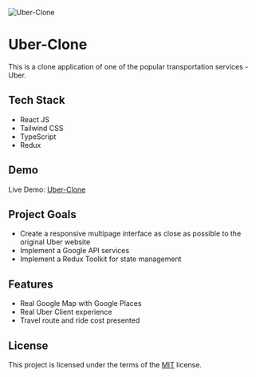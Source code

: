 ![Uber-Clone](https://github.com/KarolKotomski/Uber-Clone/assets/137051383/954e4678-03ff-44b5-bb2e-b7e194a8028b)

# Uber-Clone

This is a clone application of one of the popular transportation services - Uber.

## Tech Stack

- React JS
- Tailwind CSS
- TypeScript
- Redux

## Demo

Live Demo: [Uber-Clone](https://uber-clone-kk.vercel.app/)

## Project Goals

- Create a responsive multipage interface as close as possible to the original Uber website
- Implement a Google API services
- Implement a Redux Toolkit for state management

## Features

- Real Google Map with Google Places
- Real Uber Client experience
- Travel route and ride cost presented

## License

This project is licensed under the terms of the [MIT](https://choosealicense.com/licenses/mit/) license.
